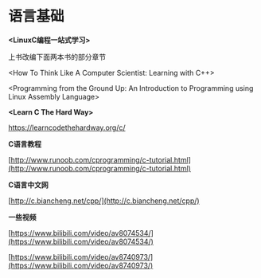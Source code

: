 # 语言基础

**&lt;LinuxC编程一站式学习&gt;**

上书改编下面两本书的部分章节

&lt;How To Think Like A Computer Scientist: Learning with C++&gt;

&lt;Programming from the Ground Up: An Introduction to Programming using Linux Assembly Language&gt;

**&lt;Learn C The Hard Way&gt;**

https://learncodethehardway.org/c/

**C语言教程**

[http://www.runoob.com/cprogramming/c-tutorial.html](http://www.runoob.com/cprogramming/c-tutorial.html)

**C语言中文网**

[http://c.biancheng.net/cpp/](http://c.biancheng.net/cpp/)

**一些视频**

[https://www.bilibili.com/video/av8074534/](https://www.bilibili.com/video/av8074534/)

[https://www.bilibili.com/video/av8740973/](https://www.bilibili.com/video/av8740973/)

